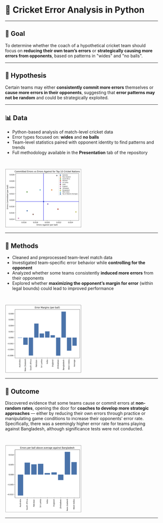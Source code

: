 # 🏏 Cricket Error Analysis in Python

---

## 🎯 Goal

To determine whether the coach of a hypothetical cricket team should focus on **reducing their own team’s errors** or **strategically causing more errors from opponents**, based on patterns in "wides" and "no balls".

---

## 🧠 Hypothesis

Certain teams may either **consistently commit more errors** themselves or **cause more errors in their opponents**, suggesting that **error patterns may not be random** and could be strategically exploited.

---

## 📊 Data

- Python-based analysis of match-level cricket data  
- Error types focused on: **wides** and **no balls**  
- Team-level statistics paired with opponent identity to find patterns and trends  
- Full methodology available in the **Presentation** tab of the repository

&nbsp;

<img src="Visuals/Top10ScatterPlot.png" alt="Intervals" width="50%">

---

## 🧪 Methods

- Cleaned and preprocessed team-level match data  
- Investigated team-specific error behavior while **controlling for the opponent**  
- Analyzed whether some teams consistently **induced more errors** from their opponents  
- Explored whether **maximizing the opponent’s margin for error** (within legal bounds) could lead to improved performance

&nbsp;

<img src="Visuals/ErrorMargins.png" alt="Intervals" width="50%">

---

## 🏁 Outcome

Discovered evidence that some teams cause or commit errors at **non-random rates**, opening the door for **coaches to develop more strategic approaches** — either by reducing their own errors through practice or manipulating game conditions to increase their opponents’ error rate. Specifically, there was a seemingly higher error rate for teams playing against Bangladesh, although significance tests were not conducted. 

&nbsp;

<img src="Visuals/ErrorsPerBallBangladesh.png" alt="Intervals" width="50%">

---
